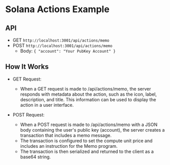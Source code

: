 # Solana Actions Example

## API
- GET `http://localhost:3001/api/actions/memo`
- POST `http://localhost:3001/api/actions/memo`
  - Body: `{
    "account": "Your PubKey Account"
  }`

## How It Works
- GET Request:
  - When a GET request is made to /api/actions/memo, the server responds with metadata about the action, such as the icon, label, description, and title. This information can be used to display the action in a user interface.

- POST Request:
  - When a POST request is made to /api/actions/memo with a JSON body containing the user's public key (account), the server creates a transaction that includes a memo message.
  - The transaction is configured to set the compute unit price and includes an instruction for the Memo program.
  - The transaction is then serialized and returned to the client as a base64 string.
